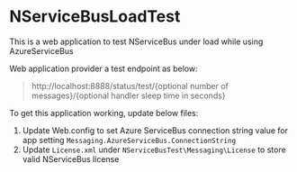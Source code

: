 # NServiceBusLoadTest
This is a web application to test NServiceBus under load while using AzureServiceBus

Web application provider a test endpoint as below:
> http://localhost:8888/status/test/{optional number of messages}/{optional handler sleep time in seconds}

To get this application working, update below files:
1) Update Web.config to set Azure ServiceBus connection string value for app setting `Messaging.AzureServiceBus.ConnectionString`
2) Update `License.xml` under `NServiceBusTest\Messaging\License` to store valid NServiceBus license
